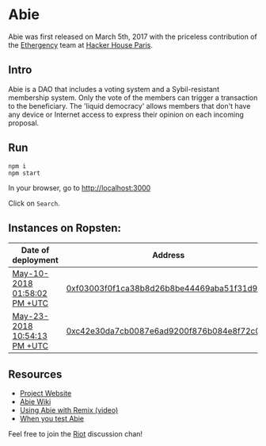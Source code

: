 # Abie

Abie was first released on March 5th, 2017 with the priceless contribution of the [Ethergency](https://twitter.com/ethergency) team at [Hacker House Paris](http://www.hackerhouse.paris/).

## Intro

Abie is a DAO that includes a voting system and a Sybil-resistant membership system. Only the vote of the members can trigger a transaction to the beneficiary. The 'liquid democracy' allows members that don't have any device or Internet access to express their opinion on each incoming proposal.

## Run

```
npm i
npm start
```

In your browser, go to [http://localhost:3000](http://localhost:3000)

Click on `Search`.

## Instances on Ropsten:

| Date of deployment | Address | Balance |
| --- | --- | --- |
| [May-10-2018 01:58:02 PM +UTC](https://ropsten.etherscan.io/tx/0x76220369843ec5e7d612ccf3c2f07452e135ca606bf7a89e30b8b3e577a5774c) | [0xf03003f0f1ca38b8d26b8be44469aba51f31d9f3](https://ropsten.etherscan.io/address/0xf03003f0f1ca38b8d26b8be44469aba51f31d9f3) | 2 ETH |
| [May-23-2018 10:54:13 PM +UTC](https://ropsten.etherscan.io/tx/0xcf4ad25bc122c42986e71d6d96ce659280465ea71620289073cc0c9994731032) | [0xc42e30da7cb0087e6ad9200f876b084e8f72c040](https://ropsten.etherscan.io/address/0xc42e30da7cb0087e6ad9200f876b084e8f72c040) | 0.7 ETH |

## Resources

* [Project Website](http://abie.fund/)
* [Abie Wiki](https://github.com/AbieFund/abie/wiki/Abie-Wiki)
* [Using Abie with Remix (video)](https://youtu.be/NCzbua9R_eE)
* [When you test Abie](https://imgur.com/a/m7fFvVi)

Feel free to join the [Riot](https://riot.im/app/#/room/#abie:matrix.org) discussion chan!
